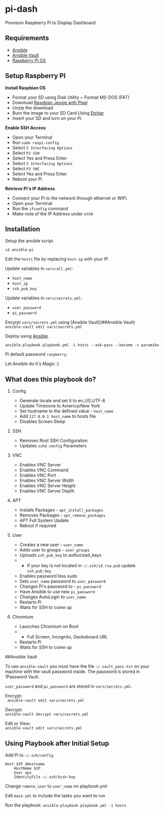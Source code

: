 # pi-dash

Provision Raspberry Pi to Display Dashboard

## Requirements

* [Ansible](http://www.ansible.com/)
* [Ansible Vault](https://docs.ansible.com/ansible/latest/user_guide/vault.html)
* [Raspberry Pi OS](https://www.raspberrypi.org/downloads/raspberry-pi-os/)


## Setup Raspberry PI

**Install Raspbian OS**

* Format your SD using Disk Utility ~ Format MS-DOS (FAT)
* Download [Raspbian Jessie with Pixel](https://downloads.raspberrypi.org/raspbian_latest)
* Unzip the download
* Burn the image to your SD Card Using [Etcher](https://etcher.io/)
* Insert your SD and turn on your Pi.

**Enable SSH Access**

* Open your Terminal
* Run `sudo raspi-config`
* Select `5 Interfacing Options`
* Select `P2 SSH`
* Select Yes and Press Enter
* Select `5 Interfacing Options`
* Select `P3 VNC`
* Select Yes and Press Enter
* Reboot your Pi

**Retrieve Pi's IP Address**

* Connect your Pi to the network through ethernet or WIFI.
* Open your Terminal
* Run the `ifconfig` command
* Make note of the IP Address under `eth0`

## Installation

Setup the ansible script.

```
cd ansible-pi
```

Edit the `hosts` file by replacing `host-ip` with your IP.

Update variables in `vars/all.yml`:

* `host_name`
* `host_ip`
* `ssh_pub_key`

Update variables in `vars/secrets.yml`:

- `user_password`
- `pi_password`

Encyrpt `vars/secrets.yml` using [Ansible Vault](##Ansible Vault)  
`ansible-vault edit vars/secrets.yml`

Deploy using [Ansible](http://www.ansible.com).

```
ansible-playbook playbook.yml -i hosts --ask-pass --become -c paramiko
```
Pi default password `raspberry`.

Let Ansible do it's Magic :)

## What does this playbook do?
1. Config
    - Generate locale and set it to en_US.UTF-8
    - Update Timezone to America/New York
    - Set hostname to the defined value - `host_name`
    - Add `127.0.0.1 host_name` to hosts file
    - Disables Screen Sleep

2. SSH
    - Removes Root SSH Configuration
    - Updates `sshd_config` Parameters

3. VNC
    - Enables VNC Server
    - Enables VNC Command
    - Enables VNC Port
    - Enables VNC Server Width
    - Enables VNC Server Height
    - Enables VNC Server Depth

4. APT
    - Installs Packages - `apt_install_packages`
    - Removes Packages - `apt_remove_packages`
    - APT Full System Update
    - Reboot if required

5. User
    - Creates a new user - `user_name`
    - Adds user to groups - `user_groups`
    - Uploads `ssh_pub_key` to authorized_keys
    - * If your key is not located in `~/.ssh/id_rsa.pub` update `ssh_pub_key`
    - Enables password less sudo
    - Sets `user_name` password to `user_password`
    - Changes Pi's password to - `pi_password`
    - Have Ansible to use new `pi_password`
    - Changes AutoLogin to `user_name`
    - Restarts Pi
    - Waits for SSH to come up

6. Chromium
    - Launches Chromium on Boot
    - * Full Screen, Incognito, Geckoboard URL
    - Restarts Pi
    - Waits for SSH to come up


##Ansible Vault

To use `ansible-vault` you must have the file `~/.vault_pass.txt` on your machine with the vault password inside. The password is stored in 1Password Vault.

`user_password` and `pi_password` are stored in `vars/secrets.yml`.

Encrypt:  
` ansible-vault edit vars/secrets.yml`

Decrypt:  
`ansible-vault decrypt vars/secrets.yml`

Edit or View:  
`ansible-vault edit vars/secrets.yml`

## Using Playbook after Initial Setup

Add Pi to `~/.ssh/config`

```
Host $IP $Hostname
    HostName $IP
    User ops
    IdentityFile ~/.ssh/$ssh-key
```
Change `remote_user` to `user_name` on playbook.yml

Edit `main.yml` to include the tasks you want to run

Run the playbook:
`ansible-playbook playbook.yml -i hosts`
